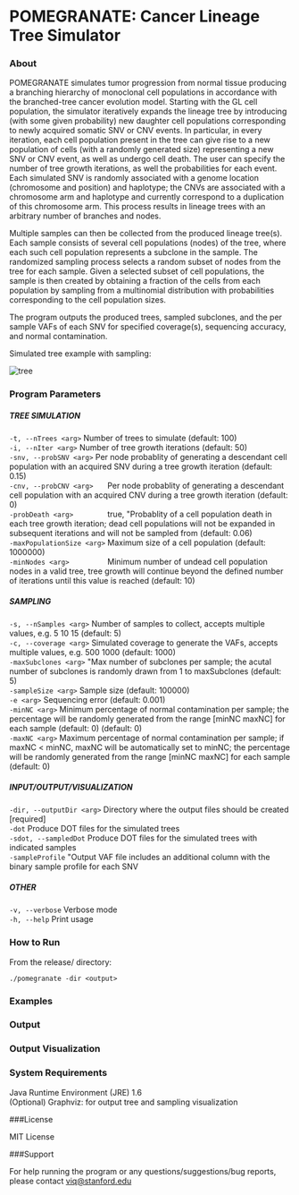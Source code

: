POMEGRANATE: Cancer Lineage Tree Simulator
============

### About

POMEGRANATE simulates tumor progression from normal tissue producing a branching hierarchy of monoclonal cell populations in accordance with the branched-tree cancer evolution model. Starting with the GL cell population, the simulator iteratively expands the lineage tree by introducing (with some given probability) new daughter cell populations corresponding to newly acquired somatic SNV or CNV events. In particular, in every iteration, each cell population present in the tree can give rise to a new population of cells (with a randomly generated size) representing a new SNV or CNV event, as well as undergo cell death. The user can specify the number of tree growth iterations, as well the probabilities for each event. Each simulated SNV is randomly associated with a genome location (chromosome and position) and haplotype; the CNVs are associated with a chromosome arm and haplotype and currently correspond to a duplication of this chromosome arm. This process results in lineage trees with an arbitrary number of branches and nodes. 

Multiple samples can then be collected from the produced lineage tree(s). Each sample consists of several cell populations (nodes) of the tree, where each such cell population represents a subclone in the sample. The randomized sampling process selects a random subset of nodes from the tree for each sample. Given a selected subset of cell populations, the sample is then created by obtaining a fraction of the cells from each population by sampling from a multinomial distribution with probabilities corresponding to the cell population sizes. 

The program outputs the produced trees, sampled subclones, and the per sample VAFs of each SNV for specified coverage(s), sequencing accuracy, and normal contamination.

Simulated tree example with sampling: 

![tree]( https://github.com/viq854/pomegranate/blob/master/data/examples/t1_s10.png "Simulated tree")

### Program Parameters

##### TREE SIMULATION

```-t, --nTrees <arg>``` Number of trees to simulate (default: 100)  
```-i, --nIter <arg>``` Number of tree growth iterations (default: 50)  
```-snv, --probSNV <arg>``` Per node probablity of generating a descendant cell population with an acquired SNV during a tree growth iteration (default: 0.15)  
```-cnv, --probCNV <arg>   ``` Per node probablity of generating a descendant cell population with an acquired CNV during a tree growth iteration (default: 0)  
```-probDeath <arg>        ``` true, "Probablity of a cell population death in each tree growth iteration; dead cell populations will not be expanded in subsequent iterations and will not be sampled from (default: 0.06)  
```-maxPopulationSize <arg>``` Maximum size of a cell population (default: 1000000)  
```-minNodes <arg>         ``` Minimum number of undead cell population nodes in a valid tree, tree growth will continue beyond the defined number of iterations until this value is reached (default: 10)  
		
##### SAMPLING

```-s, --nSamples <arg>``` Number of samples to collect, accepts multiple values, e.g. 5 10 15 (default: 5)  
```-c, --coverage <arg>``` Simulated coverage to generate the VAFs, accepts multiple values, e.g. 500 1000 (default: 1000)  
```-maxSubclones <arg>``` "Max number of subclones per sample; the acutal number of subclones is randomly drawn from 1 to maxSubclones (default: 5)  
```-sampleSize <arg>``` Sample size (default: 100000)  
```-e <arg>``` Sequencing error (default: 0.001)  
```-minNC <arg>``` Minimum percentage of normal contamination per sample; the percentage will be randomly generated from the range [minNC maxNC] for each sample (default: 0) (default: 0)  
```-maxNC <arg>``` Maximum percentage of normal contamination per sample; if maxNC < minNC, maxNC will be automatically set to minNC; the percentage will be randomly generated from the range [minNC maxNC] for each sample (default: 0) 
		
##### INPUT/OUTPUT/VISUALIZATION  

```-dir, --outputDir <arg>``` Directory where the output files should be created [required]  
```-dot``` Produce DOT files for the simulated trees  
```-sdot, --sampledDot``` Produce DOT files for the simulated trees with indicated samples  
```-sampleProfile``` "Output VAF file includes an additional column with the binary sample profile for each SNV  
		
##### OTHER

```-v, --verbose``` Verbose mode  
```-h, --help``` Print usage  

### How to Run

From the release/ directory:

```
./pomegranate -dir <output>
```

### Examples

### Output 

### Output Visualization



### System Requirements

Java Runtime Environment (JRE) 1.6  
(Optional) Graphviz: for output tree and sampling visualization 

###License

MIT License 

###Support

For help running the program or any questions/suggestions/bug reports, please contact viq@stanford.edu
